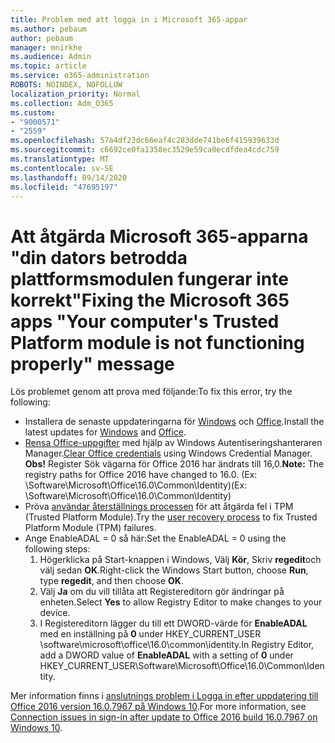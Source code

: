 ```yaml
---
title: Problem med att logga in i Microsoft 365-appar
ms.author: pebaum
author: pebaum
manager: mnirkhe
ms.audience: Admin
ms.topic: article
ms.service: o365-administration
ROBOTS: NOINDEX, NOFOLLOW
localization_priority: Normal
ms.collection: Adm_O365
ms.custom:
- "9000571"
- "2559"
ms.openlocfilehash: 57a4df23dc66eaf4c283dde741be6f415939633d
ms.sourcegitcommit: c6692ce0fa1358ec3529e59ca0ecdfdea4cdc759
ms.translationtype: MT
ms.contentlocale: sv-SE
ms.lasthandoff: 09/14/2020
ms.locfileid: "47695197"
---
```

# <a name="fixing-the-microsoft-365-apps-your-computers-trusted-platform-module-is-not-functioning-properly-message"></a><span data-ttu-id="3bba9-102">Att åtgärda Microsoft 365-apparna "din dators betrodda plattformsmodulen fungerar inte korrekt"</span><span class="sxs-lookup"><span data-stu-id="3bba9-102">Fixing the Microsoft 365 apps "Your computer's Trusted Platform module is not functioning properly" message</span></span>

<span data-ttu-id="3bba9-103">Lös problemet genom att prova med följande:</span><span class="sxs-lookup"><span data-stu-id="3bba9-103">To fix this error, try the following:</span></span>

- <span data-ttu-id="3bba9-104">Installera de senaste uppdateringarna för [Windows](https://support.microsoft.com/help/4027667/windows-10-update) och [Office](https://support.office.com/article/update-office-and-your-computer-with-microsoft-update-2ab296f3-7f03-43a2-8e50-46de917611c5).</span><span class="sxs-lookup"><span data-stu-id="3bba9-104">Install the latest updates for [Windows](https://support.microsoft.com/help/4027667/windows-10-update) and [Office](https://support.office.com/article/update-office-and-your-computer-with-microsoft-update-2ab296f3-7f03-43a2-8e50-46de917611c5).</span></span>
- <span data-ttu-id="3bba9-105">[Rensa Office-uppgifter](https://docs.microsoft.com/eoffice/troubleshoot/error-messages/another-account-already-signed-in#step-3-clear-cached-credentials-on-the-computer) med hjälp av Windows Autentiseringshanteraren Manager.</span><span class="sxs-lookup"><span data-stu-id="3bba9-105">[Clear Office credentials](https://docs.microsoft.com/eoffice/troubleshoot/error-messages/another-account-already-signed-in#step-3-clear-cached-credentials-on-the-computer) using Windows Credential Manager.</span></span><br/>
    <span data-ttu-id="3bba9-106">**Obs!** Register Sök vägarna för Office 2016 har ändrats till 16,0.</span><span class="sxs-lookup"><span data-stu-id="3bba9-106">**Note:** The registry paths for Office 2016 have changed to 16.0.</span></span> <span data-ttu-id="3bba9-107">(Ex: \Software\Microsoft\Office\16.0\Common\Identity\)</span><span class="sxs-lookup"><span data-stu-id="3bba9-107">(Ex: \Software\Microsoft\Office\16.0\Common\Identity\)</span></span>
- <span data-ttu-id="3bba9-108">Pröva [användar återställnings processen](https://docs.microsoft.com/office365/troubleshoot/administration/connection-issue-when-sign-in-office-2016#symptom-2) för att åtgärda fel i TPM (Trusted Platform Module).</span><span class="sxs-lookup"><span data-stu-id="3bba9-108">Try the [user recovery process](https://docs.microsoft.com/office365/troubleshoot/administration/connection-issue-when-sign-in-office-2016#symptom-2) to fix Trusted Platform Module (TPM) failures.</span></span>
- <span data-ttu-id="3bba9-109">Ange EnableADAL = 0 så här:</span><span class="sxs-lookup"><span data-stu-id="3bba9-109">Set the EnableADAL = 0 using the following steps:</span></span>  
    1. <span data-ttu-id="3bba9-110">Högerklicka på Start-knappen i Windows, Välj **Kör**, Skriv **regedit**och välj sedan **OK**.</span><span class="sxs-lookup"><span data-stu-id="3bba9-110">Right-click the Windows Start button, choose **Run**, type **regedit**, and then choose **OK**.</span></span>
    2. <span data-ttu-id="3bba9-111">Välj **Ja** om du vill tillåta att Registereditorn gör ändringar på enheten.</span><span class="sxs-lookup"><span data-stu-id="3bba9-111">Select **Yes** to allow Registry Editor to make changes to your device.</span></span>
    3. <span data-ttu-id="3bba9-112">I Registereditorn lägger du till ett DWORD-värde för **EnableADAL** med en inställning på **0** under HKEY_CURRENT_USER \software\microsoft\office\16.0\common\identity.</span><span class="sxs-lookup"><span data-stu-id="3bba9-112">In Registry Editor, add a DWORD value of **EnableADAL** with a setting of **0** under HKEY_CURRENT_USER\Software\Microsoft\Office\16.0\Common\Identity.</span></span>

<span data-ttu-id="3bba9-113">Mer information finns i [anslutnings problem i Logga in efter uppdatering till Office 2016 version 16.0.7967 på Windows 10](https://docs.microsoft.com/office365/troubleshoot/administration/connection-issue-when-sign-in-office-2016).</span><span class="sxs-lookup"><span data-stu-id="3bba9-113">For more information, see [Connection issues in sign-in after update to Office 2016 build 16.0.7967 on Windows 10](https://docs.microsoft.com/office365/troubleshoot/administration/connection-issue-when-sign-in-office-2016).</span></span>